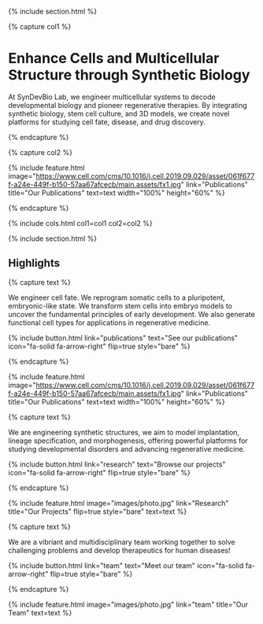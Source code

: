 ---
---
{% include section.html %}

{% capture col1 %}

# Enhance Cells and Multicellular Structure through Synthetic Biology

At SynDevBio Lab, we engineer multicellular systems to decode developmental biology and pioneer regenerative therapies. By integrating synthetic biology, stem cell culture, and 3D models, we create novel platforms for studying cell fate, disease, and drug discovery.

{% endcapture %}

{% capture col2 %}

{%
  include feature.html
  image="https://www.cell.com/cms/10.1016/j.cell.2019.09.029/asset/061f677f-a24e-449f-b150-57aa67afcecb/main.assets/fx1.jpg"
  link="Publications"
  title="Our Publications"
  text=text
  width="100%"
  height="60%"
%}

{% endcapture %}

{% include cols.html col1=col1 col2=col2 %}

{% include section.html %}

## Highlights

{% capture text %}

We engineer cell fate.
We reprogram somatic cells to a pluripotent, embryonic-like state.
We transform stem cells into embryo models to uncover the fundamental principles of early development.
We also generate functional cell types for applications in regenerative medicine.

{%
  include button.html
  link="publications"
  text="See our publications"
  icon="fa-solid fa-arrow-right"
  flip=true
  style="bare"
%}

{% endcapture %}

{%
  include feature.html
  image="https://www.cell.com/cms/10.1016/j.cell.2019.09.029/asset/061f677f-a24e-449f-b150-57aa67afcecb/main.assets/fx1.jpg"
  link="Publications"
  title="Our Publications"
  text=text
  width="100%"
  height="60%"
%}

{% capture text %}

We are engineering synthetic structures, we aim to model implantation, lineage specification, and morphogenesis, offering powerful platforms for studying developmental disorders and advancing regenerative medicine.

{%
  include button.html
  link="research"
  text="Browse our projects"
  icon="fa-solid fa-arrow-right"
  flip=true
  style="bare"
%}

{% endcapture %}

{%
  include feature.html
  image="images/photo.jpg"
  link="Research"
  title="Our Projects"
  flip=true
  style="bare"
  text=text
%}

{% capture text %}

We are a vibriant and multidisciplinary team working together to solve challenging problems and develop therapeutics for human diseases!

{%
  include button.html
  link="team"
  text="Meet our team"
  icon="fa-solid fa-arrow-right"
  flip=true
  style="bare"
%}

{% endcapture %}

{%
  include feature.html
  image="images/photo.jpg"
  link="team"
  title="Our Team"
  text=text
%}
